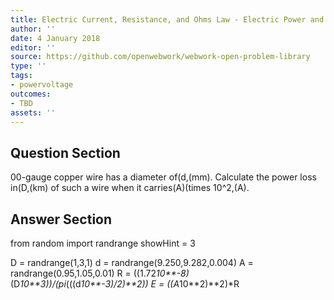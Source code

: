 ```yaml
---
title: Electric Current, Resistance, and Ohms Law - Electric Power and Energy
author: ''
date: 4 January 2018
editor: ''
source: https://github.com/openwebwork/webwork-open-problem-library
type: ''
tags:
- powervoltage
outcomes:
- TBD
assets: ''
---
```


## Question Section 

00-gauge copper wire has a diameter of(d,(mm). Calculate the power loss in(D,(km) of such a wire when it carries(A)(times 10^2,(A).


## Answer Section

from random import randrange
showHint = 3


D = randrange(1,3,1)
d = randrange(9.250,9.282,0.004)
A = randrange(0.95,1.05,0.01)
R = ((1.72*10**-8)*(D*10**3))/(pi*(((d*10**-3)/2)**2))
E = ((A*10**2)**2)*R